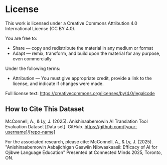 # License

This work is licensed under a Creative Commons Attribution 4.0 International License (CC BY 4.0).

You are free to:

- Share — copy and redistribute the material in any medium or format
- Adapt — remix, transform, and build upon the material for any purpose, even commercially

Under the following terms:

- Attribution — You must give appropriate credit, provide a link to the license, and indicate if changes were made.

Full license text: https://creativecommons.org/licenses/by/4.0/legalcode

## How to Cite This Dataset

McConnell, A., & Ly, J. (2025). Anishinaabemowin AI Translation Tool Evaluation Dataset [Data set]. GitHub. https://github.com/[your-username]/[repo-name]

For the associated research, please cite:
McConnell, A., & Ly, J. (2025). "Anishinaabemowin Aabajichigan Gaawiin Nibwaakaasii: Efficacy of AI for Ojibwe Language Education" Presented at Connected Minds 2025, Toronto, ON.
